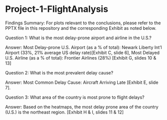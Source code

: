 # Project-1-FlightAnalysis

Findings Summary:
For plots relevant to the conclusions, please refer to the PPTX file in this repository and the corresponding Exhibit as noted below.


Question 1: What is the most delay-prone airport and airline in the U.S.?

Answer: Most Delay-prone U.S. Airport (as a % of total): Newark Liberty Int’l Airport (33%, 21% average US delay rate)[Exhibit C, slide 6], Most Delayed U.S. Airline (as a % of total): Frontier Airlines (28%) [Exhibit G, slides 10 & 13]

Question 2: What is the most prevalent delay cause?

Answer: Most Common Delay Cause: Aircraft Arriving Late [Exhibit E, slide 7].

Question 3: What area of the country is most prone to flight delays?

Answer: Based on the heatmaps, the most delay prone area of the country (U.S.) is the northeast region. [Exhibit H & I, slides 11 & 12] 
